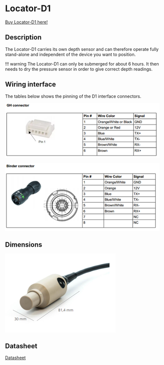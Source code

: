 # Locator-D1

[Buy Locator-D1 here!](https://waterlinked.com/product/locator-d1/)

## Description

The Locator-D1 carries its own depth sensor and can therefore operate fully stand-alone and independent of the device you want to position.

!!! warning
    The Locator-D1 can only be submerged for about 6 hours. It then needs to dry the pressure sensor in order to give correct depth readings.


## Wiring interface

The tables below shows the pinning of the D1 interface connectors.

![d1_connector_gh](../../img/d1_connector_gh.png)

![d1_connector_binder](../../img/d1_connector_binder.png)

## Dimensions

![d1_dimensions](../../img/d1_dimensions.png)

## Datasheet

[Datasheet](https://waterlinked.com/underwater-gps-accessories#Downloads%2FResources)